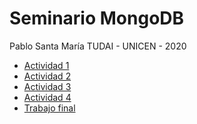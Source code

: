 # Seminario MongoDB

Pablo Santa María
TUDAI - UNICEN - 2020

- [Actividad 1](./actividad1.md#actividad-1)
- [Actividad 2](./actividad2.md#actividad-2)
- [Actividad 3](./actividad3.md#actividad-3)
- [Actividad 4](./actividad4.md#actividad-4)
- [Trabajo final](./trabajo-final.md#trabajo-final)

